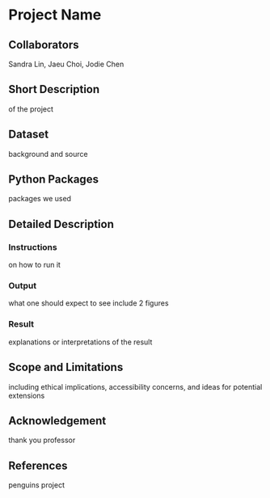 # Project Name

## Collaborators
Sandra Lin, Jaeu Choi, Jodie Chen

## Short Description
of the project

## Dataset
background and source

## Python Packages
packages we used

## Detailed Description
### Instructions
on how to run it

### Output 
what one should expect to see
include 2 figures

### Result
explanations or interpretations of the result

## Scope and Limitations
including ethical implications, accessibility concerns, and ideas for potential extensions

## Acknowledgement
thank you professor

## References
penguins project
